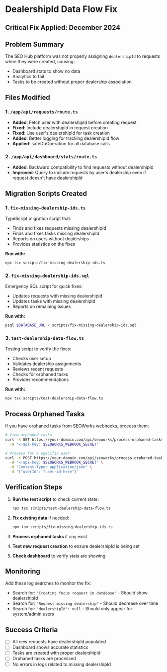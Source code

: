 # DealershipId Data Flow Fix

## Critical Fix Applied: December 2024

## Problem Summary
The SEO Hub platform was not properly assigning `dealershipId` to requests when they were created, causing:
- Dashboard stats to show no data
- Analytics to fail
- Tasks to be created without proper dealership association

## Files Modified

### 1. `/app/api/requests/route.ts`
- **Added**: Fetch user with dealershipId before creating request
- **Fixed**: Include dealershipId in request creation
- **Fixed**: Use user's dealershipId for task creation
- **Added**: Better logging for tracking dealershipId flow
- **Applied**: safeDbOperation for all database calls

### 2. `/app/api/dashboard/stats/route.ts`
- **Added**: Backward compatibility to find requests without dealershipId
- **Improved**: Query to include requests by user's dealership even if request doesn't have dealershipId

## Migration Scripts Created

### 1. `fix-missing-dealership-ids.ts`
TypeScript migration script that:
- Finds and fixes requests missing dealershipId
- Finds and fixes tasks missing dealershipId
- Reports on users without dealerships
- Provides statistics on the fixes

**Run with:**
```bash
npx tsx scripts/fix-missing-dealership-ids.ts
```

### 2. `fix-missing-dealership-ids.sql`
Emergency SQL script for quick fixes:
- Updates requests with missing dealershipId
- Updates tasks with missing dealershipId
- Reports on remaining issues

**Run with:**
```bash
psql $DATABASE_URL < scripts/fix-missing-dealership-ids.sql
```

### 3. `test-dealership-data-flow.ts`
Testing script to verify the fixes:
- Checks user setup
- Validates dealership assignments
- Reviews recent requests
- Checks for orphaned tasks
- Provides recommendations

**Run with:**
```bash
npx tsx scripts/test-dealership-data-flow.ts
```

## Process Orphaned Tasks

If you have orphaned tasks from SEOWorks webhooks, process them:

```bash
# View orphaned tasks
curl -X GET https://your-domain.com/api/seoworks/process-orphaned-tasks?processed=false \
  -H "x-api-key: $SEOWORKS_WEBHOOK_SECRET"

# Process for a specific user
curl -X POST https://your-domain.com/api/seoworks/process-orphaned-tasks \
  -H "x-api-key: $SEOWORKS_WEBHOOK_SECRET" \
  -H "Content-Type: application/json" \
  -d '{"userId": "user-id-here"}'
```

## Verification Steps

1. **Run the test script** to check current state:
   ```bash
   npx tsx scripts/test-dealership-data-flow.ts
   ```

2. **Fix existing data** if needed:
   ```bash
   npx tsx scripts/fix-missing-dealership-ids.ts
   ```

3. **Process orphaned tasks** if any exist

4. **Test new request creation** to ensure dealershipId is being set

5. **Check dashboard** to verify stats are showing

## Monitoring

Add these log searches to monitor the fix:

- Search for: `"Creating focus request in database"` - Should show dealershipId
- Search for: `"Request missing dealership"` - Should decrease over time
- Search for: `"dealershipId": null` - Should only appear for system/admin users

## Success Criteria

- [ ] All new requests have dealershipId populated
- [ ] Dashboard shows accurate statistics
- [ ] Tasks are created with proper dealershipId
- [ ] Orphaned tasks are processed
- [ ] No errors in logs related to missing dealershipId
